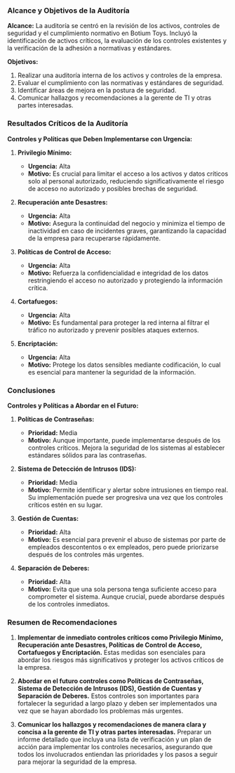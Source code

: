 ### Alcance y Objetivos de la Auditoría

**Alcance:**
La auditoría se centró en la revisión de los activos, controles de seguridad y el cumplimiento normativo en Botium Toys. Incluyó la identificación de activos críticos, la evaluación de los controles existentes y la verificación de la adhesión a normativas y estándares.

**Objetivos:**
1. Realizar una auditoría interna de los activos y controles de la empresa.
2. Evaluar el cumplimiento con las normativas y estándares de seguridad.
3. Identificar áreas de mejora en la postura de seguridad.
4. Comunicar hallazgos y recomendaciones a la gerente de TI y otras partes interesadas.

### Resultados Críticos de la Auditoría

**Controles y Políticas que Deben Implementarse con Urgencia:**

1. **Privilegio Mínimo:**
   - **Urgencia:** Alta
   - **Motivo:** Es crucial para limitar el acceso a los activos y datos críticos solo al personal autorizado, reduciendo significativamente el riesgo de acceso no autorizado y posibles brechas de seguridad.

2. **Recuperación ante Desastres:**
   - **Urgencia:** Alta
   - **Motivo:** Asegura la continuidad del negocio y minimiza el tiempo de inactividad en caso de incidentes graves, garantizando la capacidad de la empresa para recuperarse rápidamente.

3. **Políticas de Control de Acceso:**
   - **Urgencia:** Alta
   - **Motivo:** Refuerza la confidencialidad e integridad de los datos restringiendo el acceso no autorizado y protegiendo la información crítica.

4. **Cortafuegos:**
   - **Urgencia:** Alta
   - **Motivo:** Es fundamental para proteger la red interna al filtrar el tráfico no autorizado y prevenir posibles ataques externos.

5. **Encriptación:**
   - **Urgencia:** Alta
   - **Motivo:** Protege los datos sensibles mediante codificación, lo cual es esencial para mantener la seguridad de la información.

### Conclusiones

**Controles y Políticas a Abordar en el Futuro:**

1. **Políticas de Contraseñas:**
   - **Prioridad:** Media
   - **Motivo:** Aunque importante, puede implementarse después de los controles críticos. Mejora la seguridad de los sistemas al establecer estándares sólidos para las contraseñas.

2. **Sistema de Detección de Intrusos (IDS):**
   - **Prioridad:** Media
   - **Motivo:** Permite identificar y alertar sobre intrusiones en tiempo real. Su implementación puede ser progresiva una vez que los controles críticos estén en su lugar.

3. **Gestión de Cuentas:**
   - **Prioridad:** Alta
   - **Motivo:** Es esencial para prevenir el abuso de sistemas por parte de empleados descontentos o ex empleados, pero puede priorizarse después de los controles más urgentes.

4. **Separación de Deberes:**
   - **Prioridad:** Alta
   - **Motivo:** Evita que una sola persona tenga suficiente acceso para comprometer el sistema. Aunque crucial, puede abordarse después de los controles inmediatos.

### Resumen de Recomendaciones

1. **Implementar de inmediato controles críticos como Privilegio Mínimo, Recuperación ante Desastres, Políticas de Control de Acceso, Cortafuegos y Encriptación.** Estas medidas son esenciales para abordar los riesgos más significativos y proteger los activos críticos de la empresa.

2. **Abordar en el futuro controles como Políticas de Contraseñas, Sistema de Detección de Intrusos (IDS), Gestión de Cuentas y Separación de Deberes.** Estos controles son importantes para fortalecer la seguridad a largo plazo y deben ser implementados una vez que se hayan abordado los problemas más urgentes.

3. **Comunicar los hallazgos y recomendaciones de manera clara y concisa a la gerente de TI y otras partes interesadas.** Preparar un informe detallado que incluya una lista de verificación y un plan de acción para implementar los controles necesarios, asegurando que todos los involucrados entiendan las prioridades y los pasos a seguir para mejorar la seguridad de la empresa.